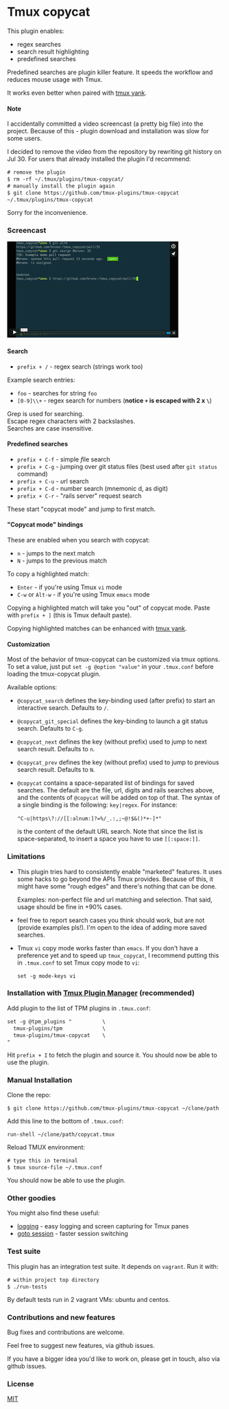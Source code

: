 # Tmux copycat

This plugin enables:

- regex searches
- search result highlighting
- predefined searches

Predefined searches are plugin killer feature. It speeds the workflow and
reduces mouse usage with Tmux.

It works even better when paired with
[tmux yank](https://github.com/tmux-plugins/tmux-yank).

#### Note

I accidentally committed a video screencast (a pretty big file) into the
project. Because of this - plugin download and installation was slow for some
users.

I decided to remove the video from the repository by rewriting git history on
Jul 30. For users that already installed the plugin I'd recommend:

    # remove the plugin
    $ rm -rf ~/.tmux/plugins/tmux-copycat/
    # manually install the plugin again
    $ git clone https://github.com/tmux-plugins/tmux-copycat ~/.tmux/plugins/tmux-copycat

Sorry for the inconvenience.

### Screencast

[![screencast screenshot](/video/screencast_img.png)](https://vimeo.com/101867689)

#### Search

- `prefix + /` - regex search (strings work too)

Example search entries:

- `foo` - searches for string `foo`
- `[0-9]\\+` - regex search for numbers (**notice `+` is escaped with 2 x `\`**)

Grep is used for searching.<br/>
Escape regex characters with 2 backslashes.<br/>
Searches are case insensitive.<br/>

#### Predefined searches

- `prefix + C-f` - simple *f*ile search
- `prefix + C-g` - jumping over *g*it status files (best used after `git status` command)
- `prefix + C-u` - *u*rl search
- `prefix + C-d` - number search (mnemonic d, as digit)
- `prefix + C-r` - "*r*ails server" request search

These start "copycat mode" and jump to first match.

#### "Copycat mode" bindings

These are enabled when you search with copycat:

- `n` - jumps to the next match
- `N` - jumps to the previous match

To copy a highlighted match:

- `Enter` - if you're using Tmux `vi` mode
- `C-w` or `Alt-w` - if you're using Tmux `emacs` mode

Copying a highlighted match will take you "out" of copycat mode. Paste with
`prefix + ]` (this is Tmux default paste).

Copying highlighted matches can be enhanced with
[tmux yank](https://github.com/tmux-plugins/tmux-yank).

#### Customization

Most of the behavior of tmux-copycat can be customized via tmux options. To
set a value, just put `set -g @option "value"` in your `.tmux.conf` before
loading the tmux-copycat plugin.

Available options:

- `@copycat_search` defines the key-binding used (after prefix) to start an
  interactive search. Defaults to `/`.

- `@copycat_git_special` defines the key-binding to launch a git status
  search. Defaults to `C-g`.

- `@copycat_next` defines the key (without prefix) used to jump to next search
  result. Defaults to `n`.

- `@copycat_prev` defines the key (without prefix) used to jump to previous search
  result. Defaults to `N`.

- `@copycat` contains a space-separated list of bindings for saved searches.
  The default are the file, url, digits and rails searches above, and the
  contents of `@copycat` will be added on top of that. The syntax of a
  single binding is the following: `key|regex`. For instance:

  `"C-u|https\?://[[:alnum:]?=%/_.:,;~@!$&()*+-]*"`

  is the content of the default URL search. Note that since the list is
  space-separated, to insert a space you have to use `[[:space:]]`.


### Limitations

- This plugin tries hard to consistently enable "marketed" features. It uses some
  hacks to go beyond the APIs Tmux provides. Because of this, it might have some
  "rough edges" and there's nothing that can be done.

  Examples: non-perfect file and url matching and selection. That said, usage
  should be fine in +90% cases.

- feel free to report search cases you think should work, but are not
  (provide examples pls!). I'm open to the idea of adding more saved searches.

- Tmux `vi` copy mode works faster than `emacs`. If you don't have a preference
  yet and to speed up `tmux_copycat`, I recommend putting this in `.tmux.conf`
  to set Tmux copy mode to `vi`:

      set -g mode-keys vi

### Installation with [Tmux Plugin Manager](https://github.com/tmux-plugins/tpm) (recommended)

Add plugin to the list of TPM plugins in `.tmux.conf`:

    set -g @tpm_plugins "          \
      tmux-plugins/tpm             \
      tmux-plugins/tmux-copycat    \
    "

Hit `prefix + I` to fetch the plugin and source it. You should now be able to
use the plugin.

### Manual Installation

Clone the repo:

    $ git clone https://github.com/tmux-plugins/tmux-copycat ~/clone/path

Add this line to the bottom of `.tmux.conf`:

    run-shell ~/clone/path/copycat.tmux

Reload TMUX environment:

    # type this in terminal
    $ tmux source-file ~/.tmux.conf

You should now be able to use the plugin.

### Other goodies

You might also find these useful:

- [logging](https://github.com/tmux-plugins/tmux-logging) - easy logging and
  screen capturing for Tmux panes
- [goto session](https://github.com/tmux-plugins/tmux-goto-session) - faster session
  switching

### Test suite

This plugin has an integration test suite. It depends on `vagrant`.
Run it with:

    # within project top directory
    $ ./run-tests

By default tests run in 2 vagrant VMs: ubuntu and centos.

### Contributions and new features

Bug fixes and contributions are welcome.

Feel free to suggest new features, via github issues.

If you have a bigger idea you'd like to work on, please get in touch, also via
github issues.

### License

[MIT](LICENSE.md)
